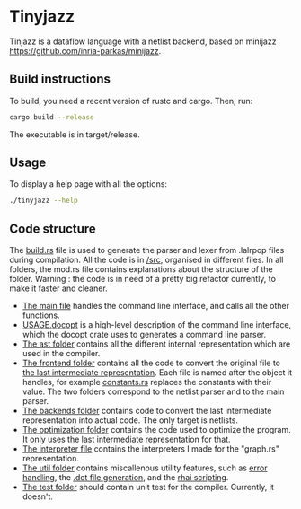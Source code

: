 # Tinyjazz

Tinjazz is a dataflow language with a netlist backend, based on minijazz <https://github.com/inria-parkas/minijazz>.

## Build instructions

To build, you need a recent version of rustc and cargo.
Then, run:

```sh
cargo build --release
```

The executable is in target/release.

## Usage

To display a help page with all the options:

```sh
./tinyjazz --help
```

## Code structure

The [build.rs](build.rs) file is used to generate the parser and lexer from .lalrpop files during compilation.
All the code is in [/src](src/), organised in different files. In all folders, the mod.rs file contains explanations about the structure of the folder.
Warning : the code is in need of a pretty big refactor currently, to make it faster and cleaner.

* [The main file](src/main.rs) handles the command line interface, and calls all the other functions.
* [USAGE.docopt](src/USAGE.docopt) is a high-level description of the command line interface, which the docopt crate uses to generates a command line parser.
* [The ast folder](src/ast/) contains all the different internal representation which are used in the compiler.
* [The frontend folder](src/frontend) contains all the code to convert the original file to [the last intermediate representation](src/ast/graph.rs). Each file is named after the object it handles, for example [constants.rs](src/frontend/constants.rs) replaces the constants with their value. The two folders correspond to the netlist parser and to the main parser.
* [The backends folder](src/backends) contains code to convert the last intermediate representation into actual code. The only target is netlists.
* [The optimization folder](src/optimization) contains the code used to optimize the program. It only uses the last intermediate representation for that.
* [The interpreter file](src/interpreter) contains the interpreters I made for the "graph.rs" representation.
* [The util folder](src/util) contains miscallenous utility features, such as [error handling](src/util/errors.rs), the [.dot file generation](src/util/viz.rs), and the [rhai scripting](src/util/scripting.rs).
* [The test folder](src/test) should contain unit test for the compiler. Currently, it doesn't.
